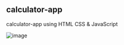 ## calculator-app
calculator-app using HTML CSS &amp; JavaScript


![image](https://user-images.githubusercontent.com/96060638/167284854-fd312a73-8c4f-4eae-919e-ce8597f498be.png)
